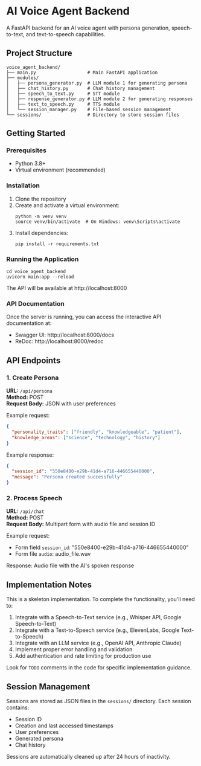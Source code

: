 # AI Voice Agent Backend

A FastAPI backend for an AI voice agent with persona generation, speech-to-text, and text-to-speech capabilities.

## Project Structure

```
voice_agent_backend/
├── main.py                   # Main FastAPI application
├── modules/
│   ├── persona_generator.py  # LLM module 1 for generating persona
│   ├── chat_history.py       # Chat history management
│   ├── speech_to_text.py     # STT module
│   ├── response_generator.py # LLM module 2 for generating responses
│   ├── text_to_speech.py     # TTS module
│   └── session_manager.py    # File-based session management
└── sessions/                 # Directory to store session files
```

## Getting Started

### Prerequisites

- Python 3.8+
- Virtual environment (recommended)

### Installation

1. Clone the repository
2. Create and activate a virtual environment:
   ```
   python -m venv venv
   source venv/bin/activate  # On Windows: venv\Scripts\activate
   ```
3. Install dependencies:
   ```
   pip install -r requirements.txt
   ```

### Running the Application

```
cd voice_agent_backend
uvicorn main:app --reload
```

The API will be available at http://localhost:8000

### API Documentation

Once the server is running, you can access the interactive API documentation at:
- Swagger UI: http://localhost:8000/docs
- ReDoc: http://localhost:8000/redoc

## API Endpoints

### 1. Create Persona

**URL:** `/api/persona`  
**Method:** POST  
**Request Body:** JSON with user preferences

Example request:
```json
{
  "personality_traits": ["friendly", "knowledgeable", "patient"],
  "knowledge_areas": ["science", "technology", "history"]
}
```

Example response:
```json
{
  "session_id": "550e8400-e29b-41d4-a716-446655440000",
  "message": "Persona created successfully"
}
```

### 2. Process Speech

**URL:** `/api/chat`  
**Method:** POST  
**Request Body:** Multipart form with audio file and session ID

Example request:
- Form field `session_id`: "550e8400-e29b-41d4-a716-446655440000"
- Form file `audio`: audio_file.wav

Response: Audio file with the AI's spoken response

## Implementation Notes

This is a skeleton implementation. To complete the functionality, you'll need to:

1. Integrate with a Speech-to-Text service (e.g., Whisper API, Google Speech-to-Text)
2. Integrate with a Text-to-Speech service (e.g., ElevenLabs, Google Text-to-Speech)
3. Integrate with an LLM service (e.g., OpenAI API, Anthropic Claude)
4. Implement proper error handling and validation
5. Add authentication and rate limiting for production use

Look for `TODO` comments in the code for specific implementation guidance.

## Session Management

Sessions are stored as JSON files in the `sessions/` directory. Each session contains:
- Session ID
- Creation and last accessed timestamps
- User preferences
- Generated persona
- Chat history

Sessions are automatically cleaned up after 24 hours of inactivity.
